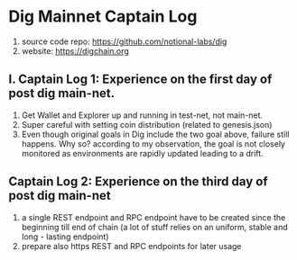 # Dig Mainnet Captain Log

1. source code repo: https://github.com/notional-labs/dig
2. website: https://digchain.org

## I. Captain Log 1: Experience on the first day of post dig main-net.
1. Get Wallet and Explorer up and running in test-net, not main-net.
2. Super careful with setting coin distribution (related to genesis.json)
3. Even though original goals in Dig include the two goal above, failure still happens. Why so? according to my observation, the goal is not closely monitored as environments are rapidly updated leading to a drift.

## Captain Log 2: Experience on the third day of post dig main-net
1. a single REST endpoint and RPC endpoint have to be created since the beginning till end of chain (a lot of stuff relies on an uniform, stable and long - lasting endpoint)
2. prepare also https REST and RPC endpoints for later usage
